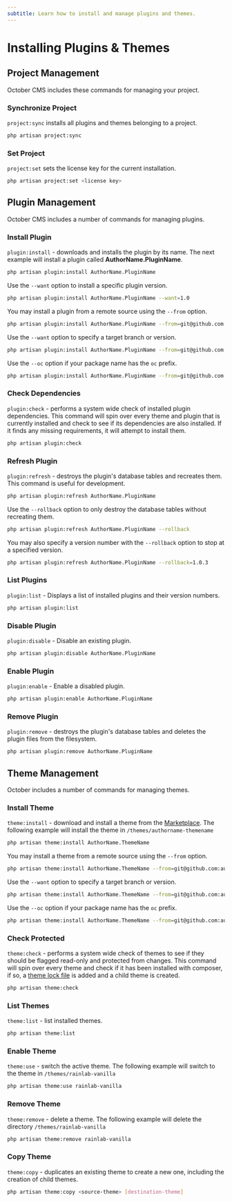 ```yaml
---
subtitle: Learn how to install and manage plugins and themes.
---
```

# Installing Plugins & Themes

## Project Management

October CMS includes these commands for managing your project.

### Synchronize Project

`project:sync` installs all plugins and themes belonging to a project.

```bash
php artisan project:sync
```

<a id="oc-set-project"></a>
### Set Project

`project:set` sets the license key for the current installation.

```bash
php artisan project:set <license key>
```

## Plugin Management

October CMS includes a number of commands for managing plugins.

### Install Plugin

`plugin:install` - downloads and installs the plugin by its name. The next example will install a plugin called **AuthorName.PluginName**.

```bash
php artisan plugin:install AuthorName.PluginName
```

Use the `--want` option to install a specific plugin version.

```bash
php artisan plugin:install AuthorName.PluginName --want=1.0
```

You may install a plugin from a remote source using the `--from` option.

```bash
php artisan plugin:install AuthorName.PluginName --from=git@github.com:authorname/pluginname-plugin.git
```

Use the `--want` option to specify a target branch or version.

```bash
php artisan plugin:install AuthorName.PluginName --from=git@github.com:authorname/pluginname-plugin.git --want=dev-develop
```

Use the `--oc` option if your package name has the `oc` prefix.

```bash
php artisan plugin:install AuthorName.PluginName --from=git@github.com:authorname/pluginname-plugin.git --oc
```

### Check Dependencies

`plugin:check` - performs a system wide check of installed plugin dependencies. This command will spin over every theme and plugin that is currently installed and check to see if its dependencies are also installed. If it finds any missing requirements, it will attempt to install them.

```bash
php artisan plugin:check
```

### Refresh Plugin

`plugin:refresh` - destroys the plugin's database tables and recreates them. This command is useful for development.

```bash
php artisan plugin:refresh AuthorName.PluginName
```

Use the `--rollback` option to only destroy the database tables without recreating them.

```bash
php artisan plugin:refresh AuthorName.PluginName --rollback
```

You may also specify a version number with the `--rollback` option to stop at a specified version.

```bash
php artisan plugin:refresh AuthorName.PluginName --rollback=1.0.3
```

### List Plugins

`plugin:list` - Displays a list of installed plugins and their version numbers.

```bash
php artisan plugin:list
```

### Disable Plugin

`plugin:disable` - Disable an existing plugin.

```bash
php artisan plugin:disable AuthorName.PluginName
```

### Enable Plugin

`plugin:enable` - Enable a disabled plugin.

```bash
php artisan plugin:enable AuthorName.PluginName
```

### Remove Plugin

`plugin:remove` - destroys the plugin's database tables and deletes the plugin files from the filesystem.

```bash
php artisan plugin:remove AuthorName.PluginName
```

## Theme Management

October includes a number of commands for managing themes.

### Install Theme

`theme:install` - download and install a theme from the [Marketplace](https://octobercms.com/themes/). The following example will install the theme in `/themes/authorname-themename`

```bash
php artisan theme:install AuthorName.ThemeName
```

You may install a theme from a remote source using the `--from` option.

```bash
php artisan theme:install AuthorName.ThemeName --from=git@github.com:authorname/themename-theme.git
```

Use the `--want` option to specify a target branch or version.

```bash
php artisan theme:install AuthorName.ThemeName --from=git@github.com:authorname/themename-theme.git --want=dev-develop
```

Use the `--oc` option if your package name has the `oc` prefix.

```bash
php artisan theme:install AuthorName.ThemeName --from=git@github.com:authorname/oc-themename-theme.git --oc
```

### Check Protected

`theme:check` - performs a system wide check of themes to see if they should be flagged read-only and protected from changes. This command will spin over every theme and check if it has been installed with composer, if so, a [theme lock file](../cms/themes/child-themes.md) is added and a child theme is created.

```bash
php artisan theme:check
```

### List Themes

`theme:list` - list installed themes.

```bash
php artisan theme:list
```

### Enable Theme

`theme:use` - switch the active theme. The following example will switch to the theme in `/themes/rainlab-vanilla`

```bash
php artisan theme:use rainlab-vanilla
```

### Remove Theme

`theme:remove` - delete a theme. The following example will delete the directory `/themes/rainlab-vanilla`

```bash
php artisan theme:remove rainlab-vanilla
```

### Copy Theme

`theme:copy` - duplicates an existing theme to create a new one, including the creation of child themes.

```bash
php artisan theme:copy <source-theme> [destination-theme]
```
